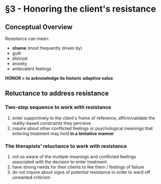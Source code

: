 # §3 - Honoring the client's resistance

## Conceptual Overview

Resistance can mean:

* **shame** (most frequently driven by)
* guilt
* disloyal
* anxiety
* ambivalent feelings

**HONOR = to acknowledge its historic adaptive value**

## Reluctance to address resistance

### Two-step sequence to work with resistance

1. enter supportively to the client's frame of reference, affirm/validate the reality-based constraints they perceive
2. inquire about other conflicted feelings or psychological meanings that entering treatment may hold **in a tentative manner**

### The therapists' reluctance to work with resistance

1. not so aware of the multiple meanings and conflicted feelings associated with the decision to enter treatment  
2. have strong needs for their clients to like them / feelings of failure
3. do not inquire about signs of potential resistance in order to ward off unwanted criticism

